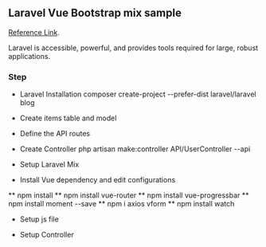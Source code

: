 ## Laravel Vue Bootstrap mix sample

[Reference Link](https://www.codecheef.org/article/vue-laravel-crud-example-with-vue-router-and-sweet-alert).

Laravel is accessible, powerful, and provides tools required for large, robust applications.

### Step

-   Laravel Installation
    composer create-project --prefer-dist laravel/laravel blog

-   Create items table and model

-   Define the API routes

-   Create Controller
    php artisan make:controller API/UserController --api

-   Setup Laravel Mix

-   Install Vue dependency and edit configurations

** npm install
** npm install vue-router
** npm install vue-progressbar
** npm install moment --save
** npm i axios vform
** npm install watch

-   Setup js file

-   Setup Controller
